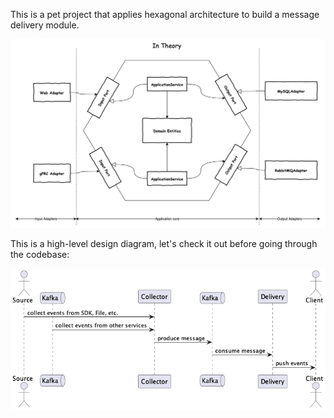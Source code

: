 This is a pet project that applies hexagonal architecture to build a message delivery module.

![img_1.png](docs/hexagonal.png)

This is a high-level design diagram, let's check it out before going through the codebase:

![img.png](docs/diagram.png)
